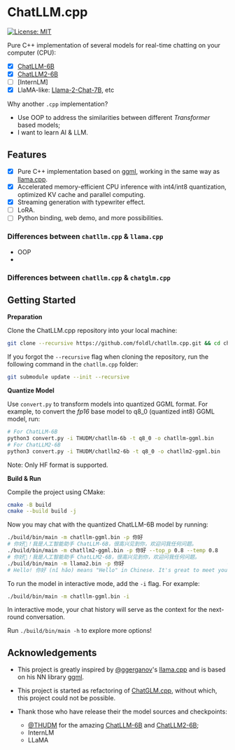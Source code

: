 # ChatLLM.cpp

[![License: MIT](https://img.shields.io/badge/license-MIT-blue)](LICENSE)

Pure C++ implementation of several models for real-time chatting on your computer (CPU):

* [x] [ChatLLM-6B](https://github.com/THUDM/ChatLLM-6B)
* [x] [ChatLLM2-6B](https://github.com/THUDM/ChatLLM2-6B)
* [ ] [InternLM]
* [x] LlaMA-like: [Llama-2-Chat-7B](https://huggingface.co/meta-llama/Llama-2-7b-chat), etc

Why another `.cpp` implementation?

* Use OOP to address the similarities between different _Transformer_ based models;
* I want to learn AI & LLM.

## Features

* [x] Pure C++ implementation based on [ggml](https://github.com/ggerganov/ggml), working in the same way as [llama.cpp](https://github.com/ggerganov/llama.cpp).
* [x] Accelerated memory-efficient CPU inference with int4/int8 quantization, optimized KV cache and parallel computing.
* [x] Streaming generation with typewriter effect.
* [ ] LoRA.
* [ ] Python binding, web demo, and more possibilities.

### Differences between `chatllm.cpp` & `llama.cpp`

* OOP
*

### Differences between `chatllm.cpp` & `chatglm.cpp`

## Getting Started

**Preparation**

Clone the ChatLLM.cpp repository into your local machine:
```sh
git clone --recursive https://github.com/foldl/chatllm.cpp.git && cd chatllm.cpp
```

If you forgot the `--recursive` flag when cloning the repository, run the following command in the `chatllm.cpp` folder:
```sh
git submodule update --init --recursive
```

**Quantize Model**

Use `convert.py` to transform models into quantized GGML format. For example, to convert the _fp16_ base model to q8_0 (quantized int8) GGML model, run:

```sh
# For ChatLLM-6B
python3 convert.py -i THUDM/chatllm-6b -t q8_0 -o chatllm-ggml.bin
# For ChatLLM2-6B
python3 convert.py -i THUDM/chatllm2-6b -t q8_0 -o chatllm2-ggml.bin
```

Note: Only HF format is supported.

**Build & Run**

Compile the project using CMake:
```sh
cmake -B build
cmake --build build -j
```

Now you may chat with the quantized ChatLLM-6B model by running:
```sh
./build/bin/main -m chatllm-ggml.bin -p 你好                            # ChatLLM-6B
# 你好👋！我是人工智能助手 ChatLLM-6B，很高兴见到你，欢迎问我任何问题。
./build/bin/main -m chatllm2-ggml.bin -p 你好 --top_p 0.8 --temp 0.8    # ChatLLM2-6B
# 你好👋！我是人工智能助手 ChatLLM2-6B，很高兴见到你，欢迎问我任何问题。
./build/bin/main -m llama2.bin -p 你好                                 # Llama-2-Chat-7B
# Hello! 你好 (nǐ hǎo) means "Hello" in Chinese. It's great to meet you! ....
```

To run the model in interactive mode, add the `-i` flag. For example:

```sh
./build/bin/main -m chatllm-ggml.bin -i
```

In interactive mode, your chat history will serve as the context for the next-round conversation.

Run `./build/bin/main -h` to explore more options!

## Acknowledgements

* This project is greatly inspired by [@ggerganov](https://github.com/ggerganov)'s [llama.cpp](https://github.com/ggerganov/llama.cpp) and is based on his NN library [ggml](https://github.com/ggerganov/ggml).
* This project is started as refactoring of [ChatGLM.cpp](https://github.com/li-plus/chatglm.cpp), without which, this project could not be possible.
* Thank those who have release their the model sources and checkpoints:

    - [@THUDM](https://github.com/THUDM) for the amazing [ChatLLM-6B](https://github.com/THUDM/ChatLLM-6B) and [ChatLLM2-6B](https://github.com/THUDM/ChatLLM2-6B);
    - InternLM
    - LLaMA
